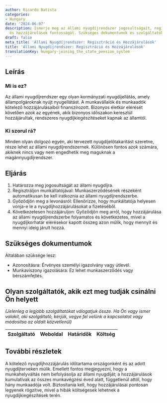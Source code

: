 ```yaml
---
author: Ricardo Batista
categories:
- Hungary
date: '2024-06-07'
description: Ismerje meg az állami nyugdíjrendszer jogosultságait, regisztrációs lépéseit
  és hozzájárulások fontosságát. Szükséges dokumentumok és szolgáltatók ismertetése.
draft: false
meta_title: 'Állami Nyugdíjrendszer: Regisztráció és Hozzájárulások'
title: 'Állami Nyugdíjrendszer: Regisztráció és Hozzájárulások'
translationKey: hungary-joining_the_state_pension_system
---
```



## Leírás
### Mi is ez?
Az állami nyugdíjrendszer egy olyan kormányzati nyugdíjellátás, amely állampolgároknak nyújt nyugellátást. A munkavállalók és munkaadók kötelező hozzájárulásaiból finanszírozott. Bizonyos életkor elérését követően azok az egyének, akik bizonyos időszakon keresztül hozzájárultak, rendszeres nyugdíjkiegészítéseket kapnak az államtól.

### Ki szorul rá?
Minden olyan dolgozó egyén, aki tervezett nyugdíjelőtakarítást szeretne, része lehet az állami nyugdíjrendszernek. Különösen fontos azok számára, akiknek nincs vagy nem engedhetik meg maguknak a magánnyugdíjrendszer.

## Eljárás
1. Határozza meg jogosultságát az állami nyugdíjra.
2. Regisztráljon munkáltatójával: Munkaszerződésének részeként automatikusan be kell iratkoznia az állami nyugdíjrendszerbe.
3. Győződjön meg a levonásról: Ellenőrizze, hogy munkáltatója helyesen vonja-e le a nyugdíjhozzájárulásokat a fizetéséből.
4. Következetesen hozzájáruljon: Győződjön meg arról, hogy hozzájárulása az állami nyugdíjrendszerbe folyamatos és következetes, mivel a nyugdíjkorhatár elérésekor kapott összeg azon múlik, hogy mennyit és mennyi ideig járult hozzá.

## Szükséges dokumentumok
Általában szüksége lesz:
- Azonosításra: Érvényes személyi igazolvány vagy útlevél.
- Munkaviszony igazolására: Ez lehet munkaszerződés vagy bérszámfejtés.

## Olyan szolgáltatók, akik ezt meg tudják csinálni Ön helyett
_(Jelenleg a legjobb szolgáltatókat válogatjuk össze. Ha Ön vagy ismer valakit, aki szolgáltató, kérjük, vegye fel velünk a kapcsolatot vagy módosítsa az oldalt közvetlenül)_

| Szolgáltató     |     Weboldal    |     Határidők    |       Költség     |
| --------------- | --------------- |  :-------------: | :-------------: |

## További részletek
A kötelező nyugdíjhozzájárulás időtartama országonként és az adott nyugdíjterveken múlik. Emellett fontos megjegyezni, hogy a munkahelyváltás nem befolyásolja az állami nyugdíját; a hozzájárulások kumulatívak az összes munkavégzési éved alatt, függetlenül attól, hogy hány munkaadója volt. Biztosítania kell, hogy hozzájárulásai pontosan legyenek rögzítve, mivel a hibák költségesek lehetnek a nyugdíjkiegészítések terén.